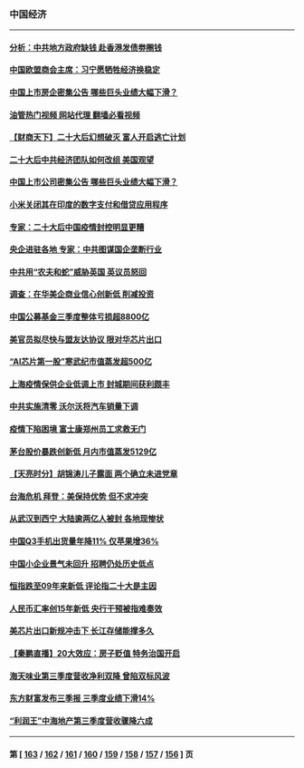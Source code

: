 ### 中国经济
---
#### [分析：中共地方政府缺钱 赴香港发债劵圈钱](../../pages/ncid283/n13855612.md?10301645) 
#### [中国欧盟商会主席：习宁愿牺牲经济换稳定](../../pages/ncid283/n13855497.md?10301645) 
#### [中国上市房企密集公告 哪些巨头业绩大幅下滑？](../../pages/ncid283/n13855504.md?10301645) 
#### [油管热门视频 网站代理 翻墙必看视频](http://132.145.103.77:81/youtube.html?10301645)
#### [【财商天下】二十大后幻想破灭 富人开启逃亡计划](../../pages/ncid283/n13854942.md?10301645) 
#### [二十大后中共经济团队如何改组 美国观望](../../pages/ncid283/n13854967.md?10301645) 
#### [中国上市公司密集公告 哪些巨头业绩大幅下滑？](../../pages/ncid283/n13854949.md?10301645) 
#### [小米关闭其在印度的数字支付和借贷应用程序](../../pages/ncid283/n13854939.md?10301645) 
#### [专家：二十大后中国疫情封控明显更糟](../../pages/ncid283/n13854904.md?10301645) 
#### [央企进驻各地 专家：中共图谋国企垄断行业](../../pages/ncid283/n13854554.md?10301645) 
#### [中共用“农夫和蛇”威胁英国 英议员怒回](../../pages/ncid283/n13854850.md?10301645) 
#### [调查：在华美企商业信心创新低 削减投资](../../pages/ncid283/n13854463.md?10301645) 
#### [中国公募基金三季度整体亏损超8800亿](../../pages/ncid283/n13854255.md?10301645) 
#### [美官员拟尽快与盟友达协议 限对华芯片出口](../../pages/ncid283/n13854250.md?10301645) 
#### [“AI芯片第一股”寒武纪市值蒸发超500亿](../../pages/ncid283/n13854246.md?10301645) 
#### [上海疫情保供企业低调上市 封城期间获利颇丰](../../pages/ncid283/n13854232.md?10301645) 
#### [中共实施清零 沃尔沃将汽车销量下调](../../pages/ncid283/n13854166.md?10301645) 
#### [疫情下陷困境 富士康郑州员工求救无门](../../pages/ncid283/n13854156.md?10301645) 
#### [茅台股价暴跌创新低 月内市值蒸发5129亿](../../pages/ncid283/n13854164.md?10301645) 
#### [【天亮时分】胡锦涛儿子露面 两个确立未进党章](../../pages/ncid283/n13854056.md?10301645) 
#### [台海危机 拜登：美保持优势 但不求冲突](../../pages/ncid283/n13854087.md?10301645) 
#### [从武汉到西宁 大陆逾两亿人被封 各地现惨状](../../pages/ncid283/n13853937.md?10301645) 
#### [中国Q3手机出货量年降11% 仅苹果增36%](../../pages/ncid283/n13853847.md?10301645) 
#### [中国小企业景气未回升 招聘仍处历史低点](../../pages/ncid283/n13853802.md?10301645) 
#### [恒指跌至09年来新低 评论指二十大是主因](../../pages/ncid283/n13853778.md?10301645) 
#### [人民币汇率创15年新低 央行干预被指难奏效](../../pages/ncid283/n13853747.md?10301645) 
#### [美芯片出口新规冲击下 长江存储能撑多久](../../pages/ncid283/n13853534.md?10301645) 
#### [【秦鹏直播】20大效应：房子贬值 特务治国开启](../../pages/ncid283/n13853290.md?10301645) 
#### [海天味业第三季度营收净利双降 曾陷双标风波](../../pages/ncid283/n13853505.md?10301645) 
#### [东方财富发布三季报 三季度业绩下滑14%](../../pages/ncid283/n13853482.md?10301645) 
#### [“利润王”中海地产第三季度营收骤降六成](../../pages/ncid283/n13853462.md?10301645) 

---
#### 第 [ [163](./163.md?10301645) / [162](./162.md?10301645) / [161](./161.md?10301645) / [160](./160.md?10301645) / [159](./159.md?10301645) / [158](./158.md?10301645) / [157](./157.md?10301645) / [156](./156.md?10301645) ] 页
